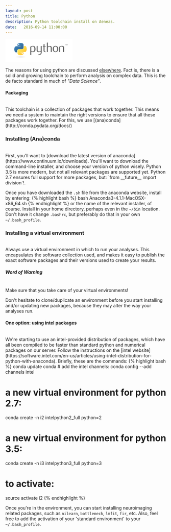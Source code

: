 ```yaml
---
layout: post
title: Python
description: Python toolchain install on Aeneas.
date:   2016-09-14 11:00:00
---
```


<img class="col one right" src="/img/IT/python-logo.png">

The reasons for using python are discussed [elsewhere](http://journal.frontiersin.org/researchtopic/8/python-in-neuroscience). Fact is, there is a solid and growing toolchain to perform analysis on complex data. This is the de facto standard in much of *"Data Science"*. 
<br />


#### Packaging
<br />
This toolchain is a collection of packages that work together. This means we need a system to maintain the right versions to ensure that all these packages work together. For this, we use [(ana)conda](http://conda.pydata.org/docs/)<br />

### Installing (Ana)conda
<br />
First, you'll want to [download the latest version of anaconda](https://www.continuum.io/downloads). You'll want to download the command-line installer, and choose your version of python wisely. Python 3.5 is more modern, but not all relevant packages are supported yet. Python 2.7 ensures full support for more packages, but: `from __future__ import division`!. 

Once you have downloaded the `.sh` file from the anaconda website, install by entering:
{% highlight bash %}
bash Anaconda3-4.1.1-MacOSX-x86_64.sh 
{% endhighlight %}
or the name of the relevant installer, of course. Install in your home directory, perhaps even in the `~/bin` location. Don't have it change `.bashrc`, but preferably do that in your own `~/.bash_profile`. 

### Installing a virtual environment
<br />
Always use a virtual environment in which to run your analyses. This encapsulates the software collection used, and makes it easy to publish the exact software packages and their versions used to create your results. 

##### Word of Warning
<br />
Make sure that you take care of your virtual environments!

Don't hesitate to clone/duplicate an environment before you start installing and/or updating new packages, because they may alter the way your analyses run.

#### One option: using intel packages
<br />
We're starting to use an intel-provided distribution of packages, which have all been compiled to be faster than standard python and numerical packages on our server. Follow the instructions on the [intel website](https://software.intel.com/en-us/articles/using-intel-distribution-for-python-with-anaconda).
Briefly, these are the commands:
{% highlight bash %}
conda update conda
# add the intel channels:
conda config --add channels intel

# a new virtual environment for python 2.7:
conda create -n i2 intelpython2_full python=2

# a new virtual environment for python 3.5:
conda create -n i3 intelpython3_full python=3

# to activate:
source activate i2
{% endhighlight %}

Once you're in the environment, you can start installing neuroimaging related packages, such as `nilearn`, `bottleneck`, `lmfit`, `fir`, etc. 
Also, feel free to add the activation of your 'standard environment' to your `~/.bash_profile`.










